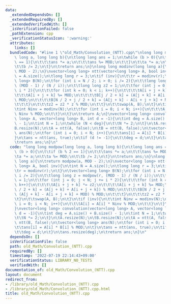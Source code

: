 ```yaml
---
data:
  _extendedDependsOn: []
  _extendedRequiredBy: []
  _extendedVerifiedWith: []
  _isVerificationFailed: false
  _pathExtension: cpp
  _verificationStatusIcon: ':warning:'
  attributes:
    links: []
  bundledCode: "#line 1 \"old_Math/Convolution_(NTT).cpp\"\nlong long modpow(long\
    \ long a, long long b){\n\tlong long ans = 1;\n\twhile (b > 0){\n\t\tif (b % 2\
    \ == 1){\n\t\t\tans *= a;\n\t\t\tans %= MOD;\n\t\t}\n\t\ta *= a;\n\t\ta %= MOD;\n\
    \t\tb /= 2;\n\t}\n\treturn ans;\n}\nlong long modinv(long long a){\n\treturn modpow(a,\
    \ MOD - 2);\n}\nvector<long long> ntt(vector<long long> A, bool inv){\n\tint N\
    \ = A.size();\n\tlong long r = 3;\n\tif (inv){\n\t\tr = modinv(r);\n\t}\n\tvector<long\
    \ long> B(N);\n\tfor (int i = N / 2; i > 0; i /= 2){\n\t\tlong long z = modpow(r,\
    \ (MOD - 1) / (N / i));\n\t\tlong long z2 = 1;\n\t\tfor (int j = 0; j < N; j +=\
    \ i * 2){\n\t\t\tfor (int k = 0; k < i; k++){\n\t\t\t\tA[i + j + k] *= z2;\n\t\
    \t\t\tA[i + j + k] %= MOD;\n\t\t\t\tB[j / 2 + k] = (A[j + k] + A[i + j + k]) %\
    \ MOD;\n\t\t\t\tB[N / 2 + j / 2 + k] = (A[j + k] - A[i + j + k] + MOD) % MOD;\n\
    \t\t\t}\n\t\t\tz2 = z2 * z % MOD;\n\t\t}\n\t\tswap(A, B);\n\t}\n\tif (inv){\n\t\
    \tint Ninv = modinv(N);\n\t\tfor (int i = 0; i < N; i++){\n\t\t\tA[i] = A[i] *\
    \ Ninv % MOD;\n\t\t}\n\t}\n\treturn A;\n}\nvector<long long> convolution(vector<long\
    \ long> A, vector<long long> B, int d = -1){\n\tint deg = A.size() + B.size()\
    \ - 1;\n\tint N = 1;\n\twhile (N < deg){\n\t\tN *= 2;\n\t}\n\tA.resize(N);\n\t\
    B.resize(N);\n\tA = ntt(A, false);\n\tB = ntt(B, false);\n\tvector<long long>\
    \ ans(N);\n\tfor (int i = 0; i < N; i++){\n\t\tans[i] = A[i] * B[i] % MOD;\n\t\
    }\n\tans = ntt(ans, true);\n\tif (d != -1){\n\t\tdeg = d;\n\t}\n\tans.resize(deg);\n\
    \treturn ans;\n}\n"
  code: "long long modpow(long long a, long long b){\n\tlong long ans = 1;\n\twhile\
    \ (b > 0){\n\t\tif (b % 2 == 1){\n\t\t\tans *= a;\n\t\t\tans %= MOD;\n\t\t}\n\t\
    \ta *= a;\n\t\ta %= MOD;\n\t\tb /= 2;\n\t}\n\treturn ans;\n}\nlong long modinv(long\
    \ long a){\n\treturn modpow(a, MOD - 2);\n}\nvector<long long> ntt(vector<long\
    \ long> A, bool inv){\n\tint N = A.size();\n\tlong long r = 3;\n\tif (inv){\n\t\
    \tr = modinv(r);\n\t}\n\tvector<long long> B(N);\n\tfor (int i = N / 2; i > 0;\
    \ i /= 2){\n\t\tlong long z = modpow(r, (MOD - 1) / (N / i));\n\t\tlong long z2\
    \ = 1;\n\t\tfor (int j = 0; j < N; j += i * 2){\n\t\t\tfor (int k = 0; k < i;\
    \ k++){\n\t\t\t\tA[i + j + k] *= z2;\n\t\t\t\tA[i + j + k] %= MOD;\n\t\t\t\tB[j\
    \ / 2 + k] = (A[j + k] + A[i + j + k]) % MOD;\n\t\t\t\tB[N / 2 + j / 2 + k] =\
    \ (A[j + k] - A[i + j + k] + MOD) % MOD;\n\t\t\t}\n\t\t\tz2 = z2 * z % MOD;\n\t\
    \t}\n\t\tswap(A, B);\n\t}\n\tif (inv){\n\t\tint Ninv = modinv(N);\n\t\tfor (int\
    \ i = 0; i < N; i++){\n\t\t\tA[i] = A[i] * Ninv % MOD;\n\t\t}\n\t}\n\treturn A;\n\
    }\nvector<long long> convolution(vector<long long> A, vector<long long> B, int\
    \ d = -1){\n\tint deg = A.size() + B.size() - 1;\n\tint N = 1;\n\twhile (N < deg){\n\
    \t\tN *= 2;\n\t}\n\tA.resize(N);\n\tB.resize(N);\n\tA = ntt(A, false);\n\tB =\
    \ ntt(B, false);\n\tvector<long long> ans(N);\n\tfor (int i = 0; i < N; i++){\n\
    \t\tans[i] = A[i] * B[i] % MOD;\n\t}\n\tans = ntt(ans, true);\n\tif (d != -1){\n\
    \t\tdeg = d;\n\t}\n\tans.resize(deg);\n\treturn ans;\n}\n"
  dependsOn: []
  isVerificationFile: false
  path: old_Math/Convolution_(NTT).cpp
  requiredBy: []
  timestamp: '2022-07-19 22:14:43+09:00'
  verificationStatus: LIBRARY_NO_TESTS
  verifiedWith: []
documentation_of: old_Math/Convolution_(NTT).cpp
layout: document
redirect_from:
- /library/old_Math/Convolution_(NTT).cpp
- /library/old_Math/Convolution_(NTT).cpp.html
title: old_Math/Convolution_(NTT).cpp
---
```

